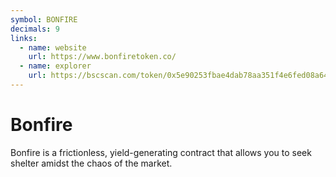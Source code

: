 ```yaml
---
symbol: BONFIRE
decimals: 9
links:
  - name: website
    url: https://www.bonfiretoken.co/
  - name: explorer
    url: https://bscscan.com/token/0x5e90253fbae4dab78aa351f4e6fed08a64ab5590
---
```


# Bonfire

Bonfire is a frictionless, yield-generating contract that allows you to seek shelter amidst the chaos of the market.
